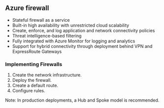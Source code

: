 ## Azure firewall
* Stateful firewall as a service
* Built-in high availability with unrestricted cloud scalability
* Create, enforce, and log application and network connectivity policies
* Threat intelligence-based filtering
* Fully integrated with Azure Monitor for logging and analytics
* Support for hybrid connectivity through deployment behind VPN and ExpressRoute Gateways

### Implementing Firewalls
1. Create the network infrastructure.
2. Deploy the firewall.
3. Create a default route.
4. Configure rules.

Note: In production deployments, a Hub and Spoke model is recommended.